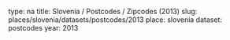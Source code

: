 type: na
title: Slovenia / Postcodes / Zipcodes (2013)
slug: places/slovenia/datasets/postcodes/2013
place: slovenia
dataset: postcodes
year: 2013
